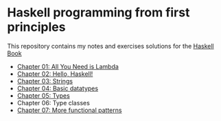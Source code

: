 # Haskell programming from first principles

This repository contains my notes and exercises solutions for the [Haskell Book][haskell-book]

- [Chapter 01: All You Need is Lambda](/chapter-01)
- [Chapter 02: Hello, Haskell!](/chapter-02)
- [Chapter 03: Strings](/chapter-03)
- [Chapter 04: Basic datatypes](/chapter-04)
- [Chapter 05: Types](/chapter-05)
- Chapter 06: Type classes
- [Chapter 07: More functional patterns](/chapter-07)


[haskell-book]: http://haskellbook.com/
